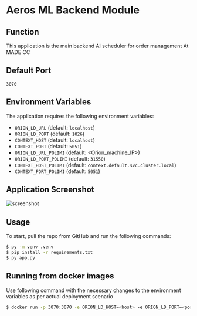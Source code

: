 # Aeros ML Backend Module

## Function
This application is the main backend AI scheduler for order management At MADE CC

## Default Port
`3070`

## Environment Variables
The application requires the following environment variables:

- `ORION_LD_URL` (default: `localhost`)
- `ORION_LD_PORT` (default: `1026`)
- `CONTEXT_HOST` (default: `localhost`)
- `CONTEXT_PORT` (default: `5051`)
- `ORION_LD_URL_POLIMI` (default: <Orion_machine_IP>)
- `ORION_LD_PORT_POLIMI` (default: `31550`)
- `CONTEXT_HOST_POLIMI` (default: `context.default.svc.cluster.local`)
- `CONTEXT_PORT_POLIMI` (default: `5051`)
## Application Screenshot
![screenshot](App_Screenshot.png)

## Usage
To start, pull the repo from GitHub and run the following commands:

```sh
$ py -m venv .venv
$ pip install -r requirements.txt
$ py app.py
```
## Running from docker images
Use following command with the necessary changes to the environment variables as per actual deployment scenario

```sh
$ docker run -p 3070:3070 -e ORION_LD_HOST=<host> -e ORION_LD_PORT=<port> -e CONTEXT_HOST=<host> -e CONTEXT_PORT=<port> -e ORION_LD_HOST_POLIMI=<host> -e ORION_LD_PORT_POLIMI=<port> -e CONTEXT_HOST_POLIMI=<host> -e CONTEXT_PORT_POLIMI=<port> danny0117/aeros-rag:<image_tag>
```
